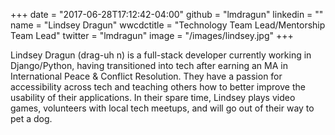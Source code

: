 +++
date = "2017-06-28T17:12:42-04:00"
github = "lmdragun"
linkedin = ""
name = "Lindsey Dragun"
wwcdctitle = "Technology Team Lead/Mentorship Team Lead"
twitter = "lmdragun"
image = "/images/lindsey.jpg"
+++

Lindsey Dragun (drag-uh n) is a full-stack developer currently working in Django/Python, having transitioned into tech after earning an MA in International Peace & Conflict Resolution. They have a passion for accessibility across tech and teaching others how to better improve the usability of their applications. In their spare time, Lindsey plays video games, volunteers with local tech meetups, and will go out of their way to pet a dog.

